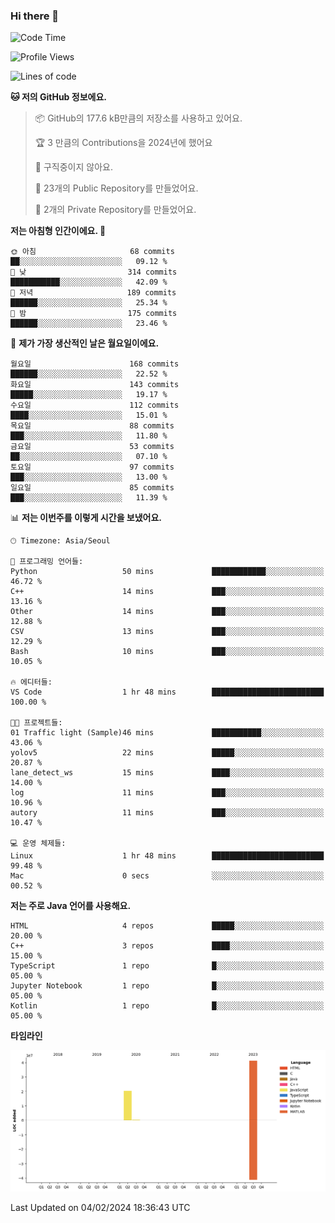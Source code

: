 ### Hi there 👋

<!--
**otm0937/otm0937** is a ✨ _special_ ✨ repository because its `README.md` (this file) appears on your GitHub profile.

Here are some ideas to get you started:

- 🔭 I’m currently working on ...
- 🌱 I’m currently learning ...
- 👯 I’m looking to collaborate on ...
- 🤔 I’m looking for help with ...
- 💬 Ask me about ...
- 📫 How to reach me: ...
- 😄 Pronouns: ...
- ⚡ Fun fact: ...
-->

  <!--START_SECTION:waka-->
![Code Time](http://img.shields.io/badge/Code%20Time-1%2C017%20hrs%2033%20mins-blue)

![Profile Views](http://img.shields.io/badge/Profile%20Views-0-blue)

![Lines of code](https://img.shields.io/badge/%EC%A0%80%EB%8A%94%20%EC%97%AC%ED%83%9C%EA%B9%8C%EC%A7%80%20-62.1%20million%20%EC%A4%84%EC%9D%98%20%EC%BD%94%EB%93%9C%EB%A5%BC%20%EC%9E%91%EC%84%B1%ED%96%88%EC%96%B4%EC%9A%94.-blue)

**🐱 저의 GitHub 정보에요.** 

> 📦 GitHub의 177.6 kB만큼의 저장소를 사용하고 있어요. 
 > 
> 🏆 3 만큼의 Contributions을 2024년에 했어요
 > 
> 🚫 구직중이지 않아요.
 > 
> 📜 23개의 Public Repository를 만들었어요. 
 > 
> 🔑 2개의 Private Repository를 만들었어요. 
 > 
**저는 아침형 인간이에요. 🐤** 

```text
🌞 아침                     68 commits          ██░░░░░░░░░░░░░░░░░░░░░░░   09.12 % 
🌆 낮　                     314 commits         ███████████░░░░░░░░░░░░░░   42.09 % 
🌃 저녁                     189 commits         ██████░░░░░░░░░░░░░░░░░░░   25.34 % 
🌙 밤　                     175 commits         ██████░░░░░░░░░░░░░░░░░░░   23.46 % 
```
📅 **제가 가장 생산적인 날은 월요일이에요.** 

```text
월요일                      168 commits         ██████░░░░░░░░░░░░░░░░░░░   22.52 % 
화요일                      143 commits         █████░░░░░░░░░░░░░░░░░░░░   19.17 % 
수요일                      112 commits         ████░░░░░░░░░░░░░░░░░░░░░   15.01 % 
목요일                      88 commits          ███░░░░░░░░░░░░░░░░░░░░░░   11.80 % 
금요일                      53 commits          ██░░░░░░░░░░░░░░░░░░░░░░░   07.10 % 
토요일                      97 commits          ███░░░░░░░░░░░░░░░░░░░░░░   13.00 % 
일요일                      85 commits          ███░░░░░░░░░░░░░░░░░░░░░░   11.39 % 
```


📊 **저는 이번주를 이렇게 시간을 보냈어요.** 

```text
🕑︎ Timezone: Asia/Seoul

💬 프로그래밍 언어들: 
Python                   50 mins             ████████████░░░░░░░░░░░░░   46.72 % 
C++                      14 mins             ███░░░░░░░░░░░░░░░░░░░░░░   13.16 % 
Other                    14 mins             ███░░░░░░░░░░░░░░░░░░░░░░   12.88 % 
CSV                      13 mins             ███░░░░░░░░░░░░░░░░░░░░░░   12.29 % 
Bash                     10 mins             ███░░░░░░░░░░░░░░░░░░░░░░   10.05 % 

🔥 에디터들: 
VS Code                  1 hr 48 mins        █████████████████████████   100.00 % 

🐱‍💻 프로젝트들: 
01 Traffic light (Sample)46 mins             ███████████░░░░░░░░░░░░░░   43.06 % 
yolov5                   22 mins             █████░░░░░░░░░░░░░░░░░░░░   20.87 % 
lane_detect_ws           15 mins             ████░░░░░░░░░░░░░░░░░░░░░   14.00 % 
log                      11 mins             ███░░░░░░░░░░░░░░░░░░░░░░   10.96 % 
autory                   11 mins             ███░░░░░░░░░░░░░░░░░░░░░░   10.47 % 

💻 운영 체제들: 
Linux                    1 hr 48 mins        █████████████████████████   99.48 % 
Mac                      0 secs              ░░░░░░░░░░░░░░░░░░░░░░░░░   00.52 % 
```

**저는 주로 Java 언어를 사용해요.** 

```text
HTML                     4 repos             █████░░░░░░░░░░░░░░░░░░░░   20.00 % 
C++                      3 repos             ████░░░░░░░░░░░░░░░░░░░░░   15.00 % 
TypeScript               1 repo              █░░░░░░░░░░░░░░░░░░░░░░░░   05.00 % 
Jupyter Notebook         1 repo              █░░░░░░░░░░░░░░░░░░░░░░░░   05.00 % 
Kotlin                   1 repo              █░░░░░░░░░░░░░░░░░░░░░░░░   05.00 % 
```



**타임라인**

![Lines of Code chart](https://raw.githubusercontent.com/otm0937/otm0937/main/assets/bar_graph.png)


 Last Updated on 04/02/2024 18:36:43 UTC
<!--END_SECTION:waka-->
